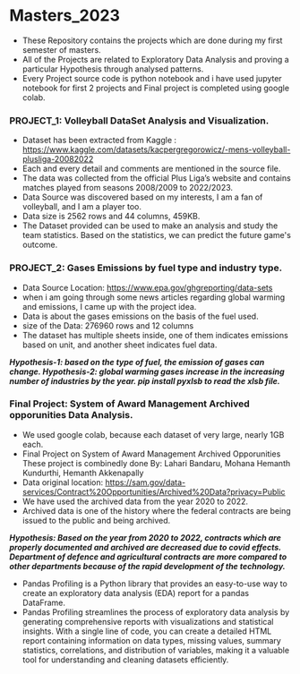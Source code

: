 # Masters_2023

* These Repository contains the projects which are done during my first semester of masters.
* All of the Projects are related to Exploratory Data Analysis and proving a particular Hypothesis through analysed patterns.
* Every Project source code is python notebook and i have used jupyter notebook for first 2 projects and Final project is completed using google colab.

### PROJECT_1: Volleyball DataSet Analysis and Visualization.

  * Dataset has been extracted from Kaggle : https://www.kaggle.com/datasets/kacpergregorowicz/-mens-volleyball-plusliga-20082022
  * Each and every detail and comments are mentioned in the source file.
  * The data was collected from the official Plus Liga’s website and contains matches played from seasons 2008/2009 to 2022/2023.
  * Data Source was discovered based on my interests, I am a fan of volleyball, and I am a player too.
  * Data size is 2562 rows and 44 columns, 459KB.
  * The Dataset provided can be used to make an analysis and study the team statistics. Based on the statistics, we can predict the future game's outcome. 


### PROJECT_2: Gases Emissions by fuel type and industry type.

  * Data Source Location: https://www.epa.gov/ghgreporting/data-sets
  * when i am going through some news articles regarding global warming and emissions, I came up with the project idea.
  * Data is about the gases emissions on the basis of the fuel used.
  * size of the Data: 276960 rows and 12 columns
  * The dataset has multiple sheets inside, one of them indicates emissions based on unit, and another sheet indicates fuel data.

**_Hypothesis-1: based on the type of fuel, the emission of gases can change.
Hypothesis-2: global warming gases increase in the increasing number of industries by the year.
pip install pyxlsb to read the xlsb file._**

### Final Project: System of Award Management Archived opporunities Data Analysis.
  * We used google colab, because each dataset of very large, nearly 1GB each.
  * Final Project on System of Award Management Archived Opporunities
    These project is combinedly done By: Lahari Bandaru, Mohana Hemanth Kundurthi, Hemanth Akkenapally
  * Data original location: https://sam.gov/data-services/Contract%20Opportunities/Archived%20Data?privacy=Public
  * We have used the archived data from the year 2020 to 2022.
  * Archived data is one of the history where the federal contracts are being issued to the public and being archived.
  
**_Hypothesis:
Based on the year from 2020 to 2022, contracts which are properly documented and archived are decreased due to covid effects.
Department of defence and agricultural contracts are more compared to other departments because of the rapid development of the technology._**
  * Pandas Profiling is a Python library that provides an easy-to-use way to create an exploratory data analysis (EDA) report for a pandas DataFrame.
  * Pandas Profiling streamlines the process of exploratory data analysis by generating comprehensive reports with visualizations and statistical insights. With a single line of code, you can create a detailed HTML report containing information on data types, missing values, summary statistics, correlations, and distribution of variables, making it a valuable tool for understanding and cleaning datasets efficiently.
